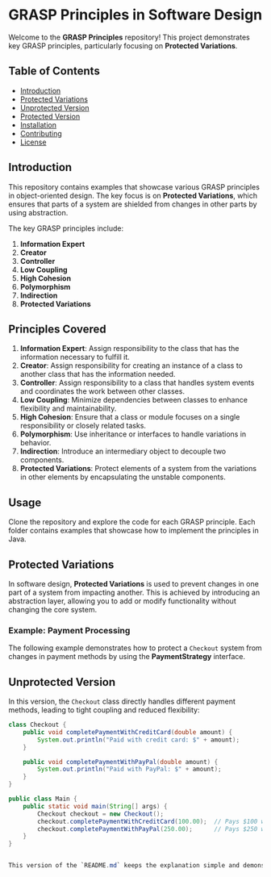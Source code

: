 # GRASP Principles in Software Design

Welcome to the **GRASP Principles** repository! This project demonstrates key GRASP principles, particularly focusing on **Protected Variations**.

## Table of Contents

- [Introduction](#introduction)
- [Protected Variations](#protected-variations)
- [Unprotected Version](#unprotected-version)
- [Protected Version](#protected-version)
- [Installation](#installation)
- [Contributing](#contributing)
- [License](#license)

## Introduction

This repository contains examples that showcase various GRASP principles in object-oriented design. The key focus is on **Protected Variations**, which ensures that parts of a system are shielded from changes in other parts by using abstraction.

The key GRASP principles include:
1. **Information Expert**
2. **Creator**
3. **Controller**
4. **Low Coupling**
5. **High Cohesion**
6. **Polymorphism**
7. **Indirection**
8. **Protected Variations**

## Principles Covered

1. **Information Expert**: Assign responsibility to the class that has the information necessary to fulfill it.
2. **Creator**: Assign responsibility for creating an instance of a class to another class that has the information needed.
3. **Controller**: Assign responsibility to a class that handles system events and coordinates the work between other classes.
4. **Low Coupling**: Minimize dependencies between classes to enhance flexibility and maintainability.
5. **High Cohesion**: Ensure that a class or module focuses on a single responsibility or closely related tasks.
6. **Polymorphism**: Use inheritance or interfaces to handle variations in behavior.
7. **Indirection**: Introduce an intermediary object to decouple two components.
8. **Protected Variations**: Protect elements of a system from the variations in other elements by encapsulating the unstable components.

## Usage

Clone the repository and explore the code for each GRASP principle. Each folder contains examples that showcase how to implement the principles in Java.

## Protected Variations

In software design, **Protected Variations** is used to prevent changes in one part of a system from impacting another. This is achieved by introducing an abstraction layer, allowing you to add or modify functionality without changing the core system.

### Example: Payment Processing

The following example demonstrates how to protect a `Checkout` system from changes in payment methods by using the **PaymentStrategy** interface.

## Unprotected Version

In this version, the `Checkout` class directly handles different payment methods, leading to tight coupling and reduced flexibility:

```java
class Checkout {
    public void completePaymentWithCreditCard(double amount) {
        System.out.println("Paid with credit card: $" + amount);
    }

    public void completePaymentWithPayPal(double amount) {
        System.out.println("Paid with PayPal: $" + amount);
    }
}

public class Main {
    public static void main(String[] args) {
        Checkout checkout = new Checkout();
        checkout.completePaymentWithCreditCard(100.00);  // Pays $100 with Credit Card
        checkout.completePaymentWithPayPal(250.00);      // Pays $250 with PayPal
    }
}


This version of the `README.md` keeps the explanation simple and demonstrates the difference between the unprotected and protected versions clearly, making it easy for viewers to understand the benefits of applying the **Protected Variations** principle.
